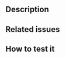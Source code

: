 ## Description

<!-- Briefly describe what this PR is about.  -->

## Related issues

<!-- > Related issues, specially "Closed: #NUM" -->

## How to test it

<!-- Explain how someone can test your changes, if applicable. -->